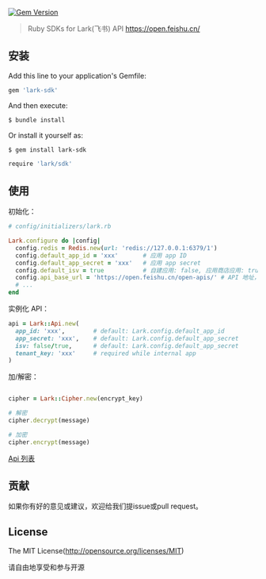 [![Gem Version](https://badge.fury.io/rb/lark-sdk.svg)](https://badge.fury.io/rb/lark-sdk)

> Ruby SDKs for Lark(飞书) API https://open.feishu.cn/

## 安装

Add this line to your application's Gemfile:

```bash
gem 'lark-sdk'
```

And then execute:

```bash
$ bundle install
```

Or install it yourself as:

```bash
$ gem install lark-sdk

require 'lark/sdk'
```

## 使用

初始化：

```ruby
# config/initializers/lark.rb

Lark.configure do |config|
  config.redis = Redis.new(url: 'redis://127.0.0.1:6379/1')
  config.default_app_id = 'xxx'       # 应用 app ID
  config.default_app_secret = 'xxx'   # 应用 app secret
  config.default_isv = true           # 自建应用: false, 应用商店应用: true
  config.api_base_url = 'https://open.feishu.cn/open-apis/' # API 地址，默认：https://open.feishu.cn/open-apis/
  # ...
end
```

实例化 API：

```ruby
api = Lark::Api.new(
  app_id: 'xxx',        # default: Lark.config.default_app_id
  app_secret: 'xxx',    # default: Lark.config.default_app_secret
  isv: false/true,      # default: Lark.config.default_app_secret
  tenant_key: 'xxx'     # required while internal app
)
```

加/解密：

```ruby

cipher = Lark::Cipher.new(encrypt_key)

# 解密
cipher.decrypt(message)

# 加密
cipher.encrypt(message)
```

[Api 列表](https://github.com/seandong/lark-ruby-sdk/wiki/apis)


## 贡献

如果你有好的意见或建议，欢迎给我们提issue或pull request。

## License

The MIT License(http://opensource.org/licenses/MIT)

请自由地享受和参与开源
